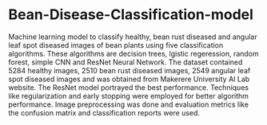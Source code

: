 # Bean-Disease-Classification-model
Machine learning model to classify healthy, bean rust diseased and angular leaf spot diseased images of bean plants using five classification algorithms. These algorithms are decision trees, lgistic regeression, random forest, simple CNN and ResNet Neural Network. The dataset contained 5284 healthy images, 2510 bean rust diseased images, 2549 angular leaf spot diseased images and was obtained from Makerere University AI Lab website. The ResNet model portrayed the best performance. Techniques like regularization and early stopping were employed for better algorithm performance. Image preprocessing was done and evaluation metrics like the confusion matrix and classification reports were used.
